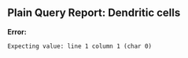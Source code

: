 ## Plain Query Report: Dendritic cells

**Error:**
```
Expecting value: line 1 column 1 (char 0)
```